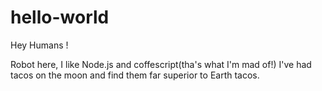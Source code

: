 # hello-world
Hey Humans !

Robot here, I like Node.js and coffescript(tha's what I'm mad of!)
I've had tacos on the moon and find them far superior to Earth tacos.
